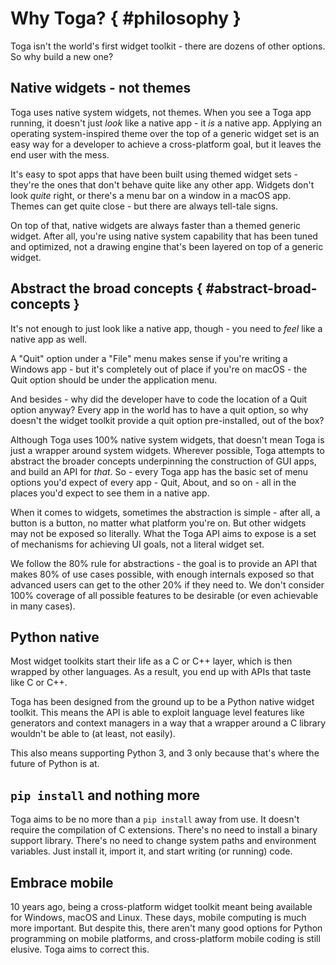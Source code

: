 # Why Toga? { #philosophy }

Toga isn't the world's first widget toolkit - there are dozens of other
options. So why build a new one?

## Native widgets - not themes

Toga uses native system widgets, not themes. When you see a Toga app
running, it doesn't just *look* like a native app - it *is* a native
app. Applying an operating system-inspired theme over the top of a
generic widget set is an easy way for a developer to achieve a
cross-platform goal, but it leaves the end user with the mess.

It's easy to spot apps that have been built using themed widget sets -
they're the ones that don't behave quite like any other app. Widgets
don't look *quite* right, or there's a menu bar on a window in a macOS
app. Themes can get quite close - but there are always tell-tale signs.

On top of that, native widgets are always faster than a themed generic
widget. After all, you're using native system capability that has been
tuned and optimized, not a drawing engine that's been layered on top of
a generic widget.

## Abstract the broad concepts  { #abstract-broad-concepts }

It's not enough to just look like a native app, though - you need to
*feel* like a native app as well.

A "Quit" option under a "File" menu makes sense if you're writing a
Windows app - but it's completely out of place if you're on macOS - the
Quit option should be under the application menu.

And besides - why did the developer have to code the location of a Quit
option anyway? Every app in the world has to have a quit option, so why
doesn't the widget toolkit provide a quit option pre-installed, out of
the box?

Although Toga uses 100% native system widgets, that doesn't mean Toga is
just a wrapper around system widgets. Wherever possible, Toga attempts
to abstract the broader concepts underpinning the construction of GUI
apps, and build an API for *that*. So - every Toga app has the basic set
of menu options you'd expect of every app - Quit, About, and so on - all
in the places you'd expect to see them in a native app.

When it comes to widgets, sometimes the abstraction is simple - after
all, a button is a button, no matter what platform you're on. But other
widgets may not be exposed so literally. What the Toga API aims to
expose is a set of mechanisms for achieving UI goals, not a literal
widget set.

We follow the 80% rule for abstractions - the goal is to provide an API
that makes 80% of use cases possible, with enough internals exposed so
that advanced users can get to the other 20% if they need to. We don't
consider 100% coverage of all possible features to be desirable (or even
achievable in many cases).

## Python native

Most widget toolkits start their life as a C or C++ layer, which is then
wrapped by other languages. As a result, you end up with APIs that taste
like C or C++.

Toga has been designed from the ground up to be a Python native widget
toolkit. This means the API is able to exploit language level features
like generators and context managers in a way that a wrapper around a C
library wouldn't be able to (at least, not easily).

This also means supporting Python 3, and 3 only because that's where the
future of Python is at.

## `pip install` and nothing more

Toga aims to be no more than a `pip
install` away from use. It doesn't require the compilation of C
extensions. There's no need to install a binary support library. There's
no need to change system paths and environment variables. Just install
it, import it, and start writing (or running) code.

## Embrace mobile

10 years ago, being a cross-platform widget toolkit meant being
available for Windows, macOS and Linux. These days, mobile computing is
much more important. But despite this, there aren't many good options
for Python programming on mobile platforms, and cross-platform mobile
coding is still elusive. Toga aims to correct this.
